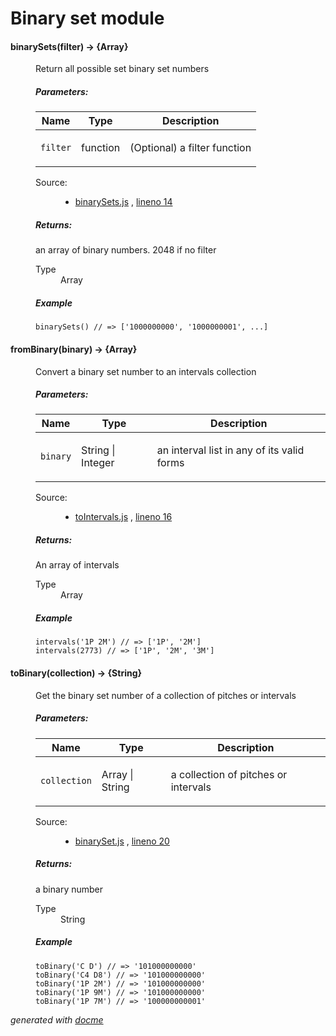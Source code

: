 # Binary set module


<!-- START docme generated API please keep comment here to allow auto update -->
<!-- DON'T EDIT THIS SECTION, INSTEAD RE-RUN docme TO UPDATE -->

<div>
<div class="jsdoc-githubify">
<section>
<article>
<div class="container-overview">
<dl class="details">
</dl>
</div>
<dl>
<dt>
<h4 class="name" id="binarySets"><span class="type-signature"></span>binarySets<span class="signature">(filter)</span><span class="type-signature"> &rarr; {Array}</span></h4>
</dt>
<dd>
<div class="description">
<p>Return all possible set binary set numbers</p>
</div>
<h5>Parameters:</h5>
<table class="params">
<thead>
<tr>
<th>Name</th>
<th>Type</th>
<th class="last">Description</th>
</tr>
</thead>
<tbody>
<tr>
<td class="name"><code>filter</code></td>
<td class="type">
<span class="param-type">function</span>
</td>
<td class="description last"><p>(Optional) a filter function</p></td>
</tr>
</tbody>
</table>
<dl class="details">
<dt class="tag-source">Source:</dt>
<dd class="tag-source"><ul class="dummy">
<li>
<a href="https://github.com/danigb/tonal/blob/master/lib/binarySet/binarySets.js">binarySets.js</a>
<span>, </span>
<a href="https://github.com/danigb/tonal/blob/master/lib/binarySet/binarySets.js#L14">lineno 14</a>
</li>
</ul></dd>
</dl>
<h5>Returns:</h5>
<div class="param-desc">
<p>an array of binary numbers. 2048 if no filter</p>
</div>
<dl>
<dt>
Type
</dt>
<dd>
<span class="param-type">Array</span>
</dd>
</dl>
<h5>Example</h5>
<pre class="prettyprint"><code>binarySets() // => ['1000000000', '1000000001', ...]</code></pre>
</dd>
<dt>
<h4 class="name" id="fromBinary"><span class="type-signature"></span>fromBinary<span class="signature">(binary)</span><span class="type-signature"> &rarr; {Array}</span></h4>
</dt>
<dd>
<div class="description">
<p>Convert a binary set number to an intervals collection</p>
</div>
<h5>Parameters:</h5>
<table class="params">
<thead>
<tr>
<th>Name</th>
<th>Type</th>
<th class="last">Description</th>
</tr>
</thead>
<tbody>
<tr>
<td class="name"><code>binary</code></td>
<td class="type">
<span class="param-type">String</span>
|
<span class="param-type">Integer</span>
</td>
<td class="description last"><p>an interval list in any of its valid forms</p></td>
</tr>
</tbody>
</table>
<dl class="details">
<dt class="tag-source">Source:</dt>
<dd class="tag-source"><ul class="dummy">
<li>
<a href="https://github.com/danigb/tonal/blob/master/lib/binarySet/toIntervals.js">toIntervals.js</a>
<span>, </span>
<a href="https://github.com/danigb/tonal/blob/master/lib/binarySet/toIntervals.js#L16">lineno 16</a>
</li>
</ul></dd>
</dl>
<h5>Returns:</h5>
<div class="param-desc">
<p>An array of intervals</p>
</div>
<dl>
<dt>
Type
</dt>
<dd>
<span class="param-type">Array</span>
</dd>
</dl>
<h5>Example</h5>
<pre class="prettyprint"><code>intervals('1P 2M') // => ['1P', '2M']
intervals(2773) // => ['1P', '2M', '3M']</code></pre>
</dd>
<dt>
<h4 class="name" id="toBinary"><span class="type-signature"></span>toBinary<span class="signature">(collection)</span><span class="type-signature"> &rarr; {String}</span></h4>
</dt>
<dd>
<div class="description">
<p>Get the binary set number of a collection of pitches or intervals</p>
</div>
<h5>Parameters:</h5>
<table class="params">
<thead>
<tr>
<th>Name</th>
<th>Type</th>
<th class="last">Description</th>
</tr>
</thead>
<tbody>
<tr>
<td class="name"><code>collection</code></td>
<td class="type">
<span class="param-type">Array</span>
|
<span class="param-type">String</span>
</td>
<td class="description last"><p>a collection of pitches or intervals</p></td>
</tr>
</tbody>
</table>
<dl class="details">
<dt class="tag-source">Source:</dt>
<dd class="tag-source"><ul class="dummy">
<li>
<a href="https://github.com/danigb/tonal/blob/master/lib/binarySet/binarySet.js">binarySet.js</a>
<span>, </span>
<a href="https://github.com/danigb/tonal/blob/master/lib/binarySet/binarySet.js#L20">lineno 20</a>
</li>
</ul></dd>
</dl>
<h5>Returns:</h5>
<div class="param-desc">
<p>a binary number</p>
</div>
<dl>
<dt>
Type
</dt>
<dd>
<span class="param-type">String</span>
</dd>
</dl>
<h5>Example</h5>
<pre class="prettyprint"><code>toBinary('C D') // => '101000000000'
toBinary('C4 D8') // => '101000000000'
toBinary('1P 2M') // => '101000000000'
toBinary('1P 9M') // => '101000000000'
toBinary('1P 7M') // => '100000000001'</code></pre>
</dd>
</dl>
</article>
</section>
</div>

*generated with [docme](https://github.com/thlorenz/docme)*
</div>
<!-- END docme generated API please keep comment here to allow auto update -->